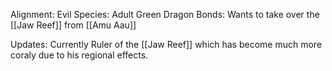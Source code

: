 Alignment: Evil
Species: Adult Green Dragon
Bonds: Wants to take over the [[Jaw Reef]] from [[Amu Aau]]

Updates: Currently Ruler of the [[Jaw Reef]] which has become much more coraly due to his regional effects.

